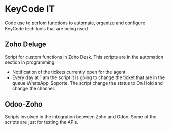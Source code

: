 # KeyCode IT
Code use to perfom functions to automate, organize and configure KeyCode tech tools that are being used

## Zoho Deluge

Script for custom functions in Zoho Desk. This scripts are in the automation section in programming:

- Notification of the tickets currently open for the agent
- Every day at 1 am the script it is going to change the ticket that are in the queue WhatsApp_Soporte. The script change the status to On Hold and change the channel.

## Odoo-Zoho

Scripts involved in the integration between Zoho and Odoo. Some of the scripts are just for testing the APIs. 
